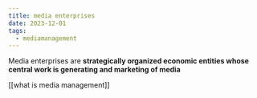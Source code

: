 ```yaml
---
title: media enterprises
date: 2023-12-01
tags:
  - mediamanagement
---
```

Media enterprises are **strategically organized economic entities whose central work is generating and marketing of media**

[[what is media management]]

